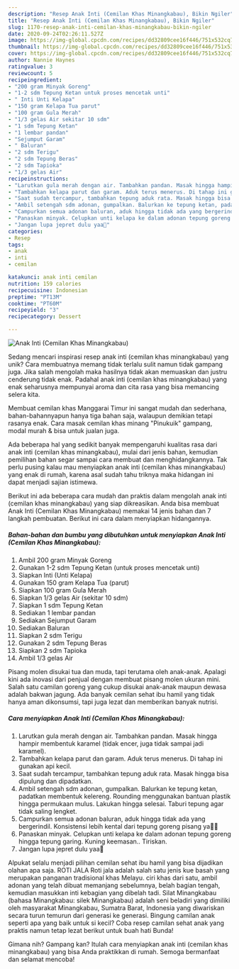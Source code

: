 ```yaml
---
description: "Resep Anak Inti (Cemilan Khas Minangkabau), Bikin Ngiler"
title: "Resep Anak Inti (Cemilan Khas Minangkabau), Bikin Ngiler"
slug: 1170-resep-anak-inti-cemilan-khas-minangkabau-bikin-ngiler
date: 2020-09-24T02:26:11.527Z
image: https://img-global.cpcdn.com/recipes/dd32809cee16f446/751x532cq70/anak-inti-cemilan-khas-minangkabau-foto-resep-utama.jpg
thumbnail: https://img-global.cpcdn.com/recipes/dd32809cee16f446/751x532cq70/anak-inti-cemilan-khas-minangkabau-foto-resep-utama.jpg
cover: https://img-global.cpcdn.com/recipes/dd32809cee16f446/751x532cq70/anak-inti-cemilan-khas-minangkabau-foto-resep-utama.jpg
author: Nannie Haynes
ratingvalue: 3
reviewcount: 5
recipeingredient:
- "200 gram Minyak Goreng"
- "1-2 sdm Tepung Ketan untuk proses mencetak unti"
- " Inti Unti Kelapa"
- "150 gram Kelapa Tua parut"
- "100 gram Gula Merah"
- "1/3 gelas Air sekitar 10 sdm"
- "1 sdm Tepung Ketan"
- "1 lembar pandan"
- "Sejumput Garam"
- " Baluran"
- "2 sdm Terigu"
- "2 sdm Tepung Beras"
- "2 sdm Tapioka"
- "1/3 gelas Air"
recipeinstructions:
- "Larutkan gula merah dengan air. Tambahkan pandan. Masak hingga hampir membentuk karamel (tidak encer, juga tidak sampai jadi karamel)."
- "Tambahkan kelapa parut dan garam. Aduk terus menerus. Di tahap ini gunakan api kecil."
- "Saat sudah tercampur, tambahkan tepung aduk rata. Masak hingga bisa dipulung dan dipadatkan."
- "Ambil setengah sdm adonan, gumpalkan. Balurkan ke tepung ketan, padatkan membentuk kelereng. Rounding menggunakan bantuan plastik hingga permukaan mulus. Lakukan hingga selesai. Taburi tepung agar tidak saling lengket."
- "Campurkan semua adonan baluran, aduk hingga tidak ada yang bergerindil. Konsistensi lebih kental dari tepung goreng pisang ya🙏🏻"
- "Panaskan minyak. Celupkan unti kelapa ke dalam adonan tepung goreng hingga tepung garing. Kuning keemasan.. Tiriskan."
- "Jangan lupa jepret dulu yaa📸"
categories:
- Resep
tags:
- anak
- inti
- cemilan

katakunci: anak inti cemilan 
nutrition: 159 calories
recipecuisine: Indonesian
preptime: "PT13M"
cooktime: "PT60M"
recipeyield: "3"
recipecategory: Dessert

---
```



![Anak Inti (Cemilan Khas Minangkabau)](https://img-global.cpcdn.com/recipes/dd32809cee16f446/751x532cq70/anak-inti-cemilan-khas-minangkabau-foto-resep-utama.jpg)

Sedang mencari inspirasi resep anak inti (cemilan khas minangkabau) yang unik? Cara membuatnya memang tidak terlalu sulit namun tidak gampang juga. Jika salah mengolah maka hasilnya tidak akan memuaskan dan justru cenderung tidak enak. Padahal anak inti (cemilan khas minangkabau) yang enak seharusnya mempunyai aroma dan cita rasa yang bisa memancing selera kita.

Membuat cemilan khas Manggarai Timur ini sangat mudah dan sederhana, bahan-bahannyapun hanya tiga bahan saja, walaupun demikian tetapi rasanya enak. Cara masak cemilan khas minang &#34;Pinukuik&#34; gampang, modal murah &amp; bisa untuk jualan juga.

Ada beberapa hal yang sedikit banyak mempengaruhi kualitas rasa dari anak inti (cemilan khas minangkabau), mulai dari jenis bahan, kemudian pemilihan bahan segar sampai cara membuat dan menghidangkannya. Tak perlu pusing kalau mau menyiapkan anak inti (cemilan khas minangkabau) yang enak di rumah, karena asal sudah tahu triknya maka hidangan ini dapat menjadi sajian istimewa.


Berikut ini ada beberapa cara mudah dan praktis dalam mengolah anak inti (cemilan khas minangkabau) yang siap dikreasikan. Anda bisa membuat Anak Inti (Cemilan Khas Minangkabau) memakai 14 jenis bahan dan 7 langkah pembuatan. Berikut ini cara dalam menyiapkan hidangannya.

<!--inarticleads1-->

##### Bahan-bahan dan bumbu yang dibutuhkan untuk menyiapkan Anak Inti (Cemilan Khas Minangkabau):

1. Ambil 200 gram Minyak Goreng
1. Gunakan 1-2 sdm Tepung Ketan (untuk proses mencetak unti)
1. Siapkan  Inti (Unti Kelapa)
1. Gunakan 150 gram Kelapa Tua (parut)
1. Siapkan 100 gram Gula Merah
1. Siapkan 1/3 gelas Air (sekitar 10 sdm)
1. Siapkan 1 sdm Tepung Ketan
1. Sediakan 1 lembar pandan
1. Sediakan Sejumput Garam
1. Sediakan  Baluran
1. Siapkan 2 sdm Terigu
1. Gunakan 2 sdm Tepung Beras
1. Siapkan 2 sdm Tapioka
1. Ambil 1/3 gelas Air


Pisang molen disukai tua dan muda, tapi terutama oleh anak-anak. Apalagi kini ada inovasi dari penjual dengan membuat pisang molen ukuran mini. Salah satu camilan goreng yang cukup disukai anak-anak maupun dewasa adalah bakwan jagung. Ada banyak cemilan sehat ibu hamil yang tidak hanya aman dikonsumsi, tapi juga lezat dan memberikan banyak nutrisi. 

<!--inarticleads2-->

##### Cara menyiapkan Anak Inti (Cemilan Khas Minangkabau):

1. Larutkan gula merah dengan air. Tambahkan pandan. Masak hingga hampir membentuk karamel (tidak encer, juga tidak sampai jadi karamel).
1. Tambahkan kelapa parut dan garam. Aduk terus menerus. Di tahap ini gunakan api kecil.
1. Saat sudah tercampur, tambahkan tepung aduk rata. Masak hingga bisa dipulung dan dipadatkan.
1. Ambil setengah sdm adonan, gumpalkan. Balurkan ke tepung ketan, padatkan membentuk kelereng. Rounding menggunakan bantuan plastik hingga permukaan mulus. Lakukan hingga selesai. Taburi tepung agar tidak saling lengket.
1. Campurkan semua adonan baluran, aduk hingga tidak ada yang bergerindil. Konsistensi lebih kental dari tepung goreng pisang ya🙏🏻
1. Panaskan minyak. Celupkan unti kelapa ke dalam adonan tepung goreng hingga tepung garing. Kuning keemasan.. Tiriskan.
1. Jangan lupa jepret dulu yaa📸


Alpukat selalu menjadi pilihan cemilan sehat ibu hamil yang bisa dijadikan olahan apa saja. ROTI JALA Roti jala adalah salah satu jenis kue basah yang merupakan panganan tradisional khas Melayu. ciri khas dari satu, ambil adonan yang telah dibuat memanjang sebelumnya, belah bagian tengah, kemudian masukkan inti kebagian yang dibelah tadi. Silat Minangkabau (bahasa Minangkabau: silek Minangkabau) adalah seni beladiri yang dimiliki oleh masyarakat Minangkabau, Sumatra Barat, Indonesia yang diwariskan secara turun temurun dari generasi ke generasi. Bingung camilan anak seperti apa yang baik untuk si kecil? Coba resep camilan sehat anak yang praktis namun tetap lezat berikut untuk buah hati Bunda! 

Gimana nih? Gampang kan? Itulah cara menyiapkan anak inti (cemilan khas minangkabau) yang bisa Anda praktikkan di rumah. Semoga bermanfaat dan selamat mencoba!
